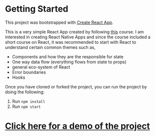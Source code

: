 # Getting Started 

This project was bootstrapped with [Create React App](https://github.com/facebook/create-react-app).

This is a very simple React App created by following [this](https://www.udemy.com/course/complete-react-native-mobile-development-zero-to-mastery-with-hooks/) course. I am interested in creating React Native Apps and since the course included a short course on React, it was recommended to start with React to understand certain common themes such as, 

* Components and how they are the responsible for state
* One way data flow (everything flows from state to props) 
* general eco-system of React
* Error boundaries
* Hooks

Once you have cloned or forked the project, you can run the project by doing the following:

1. Run `npm install`
2. Run `npm start`

# [Click here for a demo of the project](https://ollyc2015.github.io/react-simple-example/)
